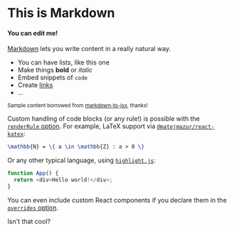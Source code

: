 # This is Markdown

#### You can edit me!

[Markdown](http://daringfireball.net/projects/markdown/) lets you write content in a really natural way.

  * You can have lists, like this one
  * Make things **bold** or *italic*
  * Embed snippets of `code`
  * Create [links](/)
  * ...

<small>Sample content borrowed from [markdown-to-jsx](https://markdown-to-jsx.quantizor.dev/), thanks!</small>

Custom handling of code blocks (or any rule!) is possible with the [`renderRule` option](https://github.com/quantizor/markdown-to-jsx#optionsrenderrule). For example, LaTeX support via [`@matejmazur/react-katex`](https://www.npmjs.com/package/@matejmazur/react-katex):

```latex
\mathbb{N} = \{ a \in \mathbb{Z} : a > 0 \}
```

Or any other typical language, using [`highlight.js`](https://highlightjs.org/):

```javascript
function App() {
  return <div>Hello world!</div>;
}
```

You can even include custom React components if you declare them in the [`overrides` option](https://github.com/quantizor/markdown-to-jsx/blob/main/README.md#optionsoverrides---rendering-arbitrary-react-components).

<MyComponent>Isn't that cool?</MyComponent>
